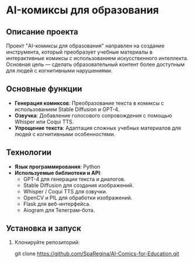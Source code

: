 # AI-комиксы для образования

## Описание проекта
Проект "AI-комиксы для образования" направлен на создание инструмента, который преобразует учебные материалы в интерактивные комиксы с использованием искусственного интеллекта. Основная цель — сделать образовательный контент более доступным для людей с когнитивными нарушениями.

## Основные функции
- **Генерация комиксов**: Преобразование текста в комиксы с использованием Stable Diffusion и GPT-4.
- **Озвучка**: Добавление голосового сопровождения с помощью Whisper или Coqui TTS.
- **Упрощение текста**: Адаптация сложных учебных материалов для людей с когнитивными особенностями.

## Технологии
- **Язык программирования**: Python
- **Используемые библиотеки и API**:
  - GPT-4 для генерации текста и диалогов.
  - Stable Diffusion для создания изображений.
  - Whisper / Coqui TTS для озвучки.
  - OpenCV и PIL для обработки изображений.
  - Flask для веб-интерфейса.
  - Aiogram для Телеграм-бота.

## Установка и запуск
1. Клонируйте репозиторий:
   
   git clone https://github.com/SpaRegina/AI-Comics-for-Education.git  
